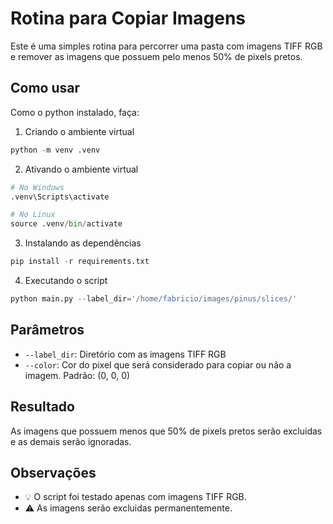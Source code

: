 # Rotina para Copiar Imagens

Este é uma simples rotina para percorrer uma pasta com imagens TIFF RGB e remover as imagens que possuem pelo menos 50% de pixels pretos.

## Como usar

Como o python instalado, faça:

1. Criando o ambiente virtual

```python
python -m venv .venv
```

2. Ativando o ambiente virtual

```python
# No Windows
.venv\Scripts\activate

# No Linux
source .venv/bin/activate
```

3. Instalando as dependências

```python
pip install -r requirements.txt
```

4. Executando o script

```python
python main.py --label_dir='/home/fabricio/images/pinus/slices/'
```

## Parâmetros

- `--label_dir`: Diretório com as imagens TIFF RGB
- `--color`: Cor do pixel que será considerado para copiar ou não a imagem. Padrão: (0, 0, 0)

## Resultado

As imagens que possuem menos que 50% de pixels pretos serão excluidas e as demais serão ignoradas.

## Observações

- 💡 O script foi testado apenas com imagens TIFF RGB.
- ⚠️  As imagens serão excluidas permanentemente.